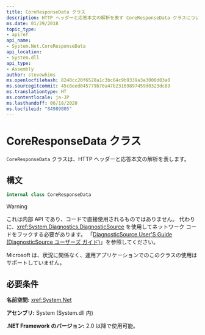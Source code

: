 ```yaml
---
title: CoreResponseData クラス
description: HTTP ヘッダーと応答本文の解析を表す CoreResponseData クラスについて説明します。 これは、.NET の System.Net 名前空間にあります。
ms.date: 01/29/2018
topic_type:
- apiref
api_name:
- System.Net.CoreResponseData
api_location:
- System.dll
api_type:
- Assembly
author: stevewhims
ms.openlocfilehash: 8248cc20f6528a1c3bc64c9b9339a3a3000d03a0
ms.sourcegitcommit: 45c8eed045779b70a47b23169897459d0323dc89
ms.translationtype: HT
ms.contentlocale: ja-JP
ms.lasthandoff: 06/18/2020
ms.locfileid: "84989805"
---
```

# <a name="coreresponsedata-class"></a>CoreResponseData クラス

`CoreResponseData` クラスは、HTTP ヘッダーと応答本文の解析を表します。

## <a name="syntax"></a>構文
  
```csharp
internal class CoreResponseData
```

> [!WARNING]
> これは内部 API であり、コードで直接使用されるものではありません。 代わりに、<xref:System.Diagnostics.DiagnosticSource> を使用してネットワーク コードをフックする必要があります。 「[DiagnosticSource User'S Guide (DiagnosticSource ユーザーズ ガイド)](https://github.com/dotnet/runtime/blob/master/src/libraries/System.Diagnostics.DiagnosticSource/src/DiagnosticSourceUsersGuide.md)」を参照してください。
>
> Microsoft は、状況に関係なく、運用アプリケーションでのこのクラスの使用はサポートしていません。

## <a name="requirements"></a>必要条件

**名前空間:** <xref:System.Net>

**アセンブリ:** System (System.dll 内)

**.NET Framework のバージョン:** 2.0 以降で使用可能。
